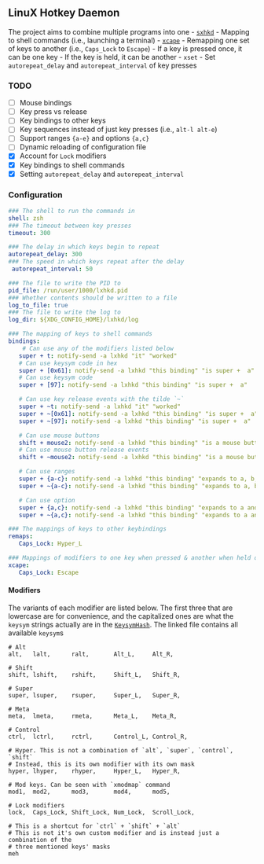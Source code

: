 ## LinuX Hotkey Daemon

The project aims to combine multiple programs into one
    - [`sxhkd`](https://github.com/baskerville/sxhkd.git)
        - Mapping to shell commands (i.e., launching a terminal)
    - [`xcape`](https://github.com/alols/xcape)
        - Remapping one set of keys to another (i.e., `Caps_Lock` to `Escape`)
            - If a key is pressed once, it can be one key
            - If the key is held, it can be another
    - `xset`
        - Set `autorepeat_delay` and `autorepeat_interval` of key presses

### TODO
- [ ] Mouse bindings
- [ ] Key press vs release
- [ ] Key bindings to other keys
- [ ] Key sequences instead of just key presses (i.e., `alt-l alt-e`)
- [ ] Support ranges `{a-e}` and options `{a,c}`
- [ ] Dynamic reloading of configuration file
- [x] Account for `Lock` modifiers
- [x] Key bindings to shell commands
- [x] Setting `autorepeat_delay` and `autorepeat_interval`

### Configuration
```yaml
### The shell to run the commands in
shell: zsh
### The timeout between key presses
timeout: 300

### The delay in which keys begin to repeat
autorepeat_delay: 300
### The speed in which keys repeat after the delay
 autorepeat_interval: 50

### The file to write the PID to
pid_file: /run/user/1000/lxhkd.pid
### Whether contents should be written to a file
log_to_file: true
### The file to write the log to
log_dir: ${XDG_CONFIG_HOME}/lxhkd/log

### The mapping of keys to shell commands
bindings:
    # Can use any of the modifiers listed below
   super + t: notify-send -a lxhkd "it" "worked"
   # Can use keysym code in hex
   super + [0x61]: notify-send -a lxhkd "this binding" "is super +  a"
   # Can use keysym code
   super + [97]: notify-send -a lxhkd "this binding" "is super +  a"

   # Can use key release events with the tilde `~`
   super + ~t: notify-send -a lxhkd "it" "worked"
   super + ~[0x61]: notify-send -a lxhkd "this binding" "is super +  a"
   super + ~[97]: notify-send -a lxhkd "this binding" "is super +  a"

   # Can use mouse buttons
   shift + mouse2: notify-send -a lxhkd "this binding" "is a mouse button"
   # Can use mouse button release events
   shift + ~mouse2: notify-send -a lxhkd "this binding" "is a mouse button"

   # Can use ranges
   super + {a-c}: notify-send -a lxhkd "this binding" "expands to a, b, and c"
   super + ~{a-c}: notify-send -a lxhkd "this binding" "expands to a, b, and c"

   # Can use option
   super + {a,c}: notify-send -a lxhkd "this binding" "expands to a and c"
   super + ~{a,c}: notify-send -a lxhkd "this binding" "expands to a and c"

### The mappings of keys to other keybindings
remaps:
   Caps_Lock: Hyper_L

### Mappings of modifiers to one key when pressed & another when held down
xcape:
   Caps_Lock: Escape
```

#### Modifiers
The variants of each modifier are listed below. The first three that are lowercase are for convenience,
and the capitalized ones are what the `keysym` strings actually are in the [`KeysymHash`](src/keys/keysym.rs).
The linked file contains all available `keysym`s
```
# Alt
alt,   lalt,      ralt,       Alt_L,     Alt_R,

# Shift
shift, lshift,    rshift,     Shift_L,   Shift_R,

# Super
super, lsuper,    rsuper,     Super_L,   Super_R,

# Meta
meta,  lmeta,     rmeta,      Meta_L,    Meta_R,

# Control
ctrl,  lctrl,     rctrl,      Control_L, Control_R,

# Hyper. This is not a combination of `alt`, `super`, `control`, `shift`
# Instead, this is its own modifier with its own mask
hyper, lhyper,    rhyper,     Hyper_L,   Hyper_R,

# Mod keys. Can be seen with `xmodmap` command
mod1,  mod2,      mod3,       mod4,      mod5,

# Lock modifiers
lock,  Caps_Lock, Shift_Lock, Num_Lock,  Scroll_Lock,

# This is a shortcut for `ctrl` + `shift` + `alt`
# This is not it's own custom modifier and is instead just a combination of the
# three mentioned keys' masks
meh
```
